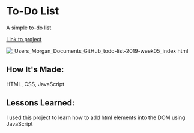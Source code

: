 # To-Do List
A simple to-do list

[Link to project](https://ultimaterockpaperscissors.netlify.app)

![_Users_Morgan_Documents_GitHub_todo-list-2019-week05_index html](https://user-images.githubusercontent.com/111996055/197920980-6c11cb20-bb24-403e-8633-b511edf2371c.png)


## How It's Made:
HTML, CSS, JavaScript

## Lessons Learned:
I used this project to learn how to add html elements into the DOM using JavaScript

